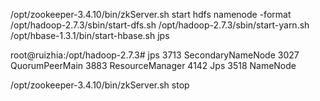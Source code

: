 /opt/zookeeper-3.4.10/bin/zkServer.sh start
hdfs namenode -format
/opt/hadoop-2.7.3/sbin/start-dfs.sh
/opt/hadoop-2.7.3/sbin/start-yarn.sh
/opt/hbase-1.3.1/bin/start-hbase.sh
jps

root@ruizhia:/opt/hadoop-2.7.3# jps
3713 SecondaryNameNode
3027 QuorumPeerMain
3883 ResourceManager
4142 Jps
3518 NameNode


/opt/zookeeper-3.4.10/bin/zkServer.sh stop
